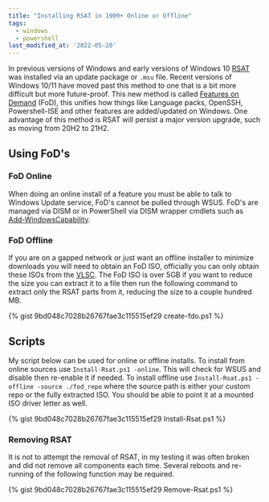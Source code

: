 ```yaml
---
title: "Installing RSAT in 1909+ Online or Offline"
tags:
  - windows
  - powershell
last_modified_at: '2022-05-20'
---
```

In previous versions of Windows and early versions of Windows 10 [RSAT](https://support.microsoft.com/en-us/topic/e0a3aea3-7bbb-f39c-15db-fd3b51b14cd1) was installed via an update package or `.msu` file. Recent versions of Windows 10/11 have moved past this method to one that is a bit more difficult but more future-proof. This new method is called [Features on Demand](https://docs.microsoft.com/en-us/windows-hardware/manufacture/desktop/features-on-demand-v2--capabilities) (FoD), this unifies how things like Language packs, OpenSSH, Powershell-ISE and other features are added/updated on Windows.  One advantage of this method is RSAT will persist a major version upgrade, such as moving from 20H2 to 21H2.

## Using FoD's
### FoD Online
When doing an online install of a feature you must be able to talk to Windows Update service, FoD's cannot be pulled through WSUS. FoD's are managed via DISM or in PowerShell via DISM wrapper cmdlets such as [Add-WindowsCapability](https://docs.microsoft.com/en-us/powershell/module/dism/add-windowscapability?view=windowsserver2022-ps). 

### FoD Offline
If you are on a gapped network or just want an offline installer to minimize downloads you will need to obtain an FoD ISO, officially you can only obtain these ISOs from the [VLSC](https://www.microsoft.com/licensing/servicecenter/default.aspx). The FoD ISO is over 5GB if you want to reduce the size you can extract it to a file then run the following command to extract only the RSAT parts from it, reducing the size to a couple hundred MB.

<!--
https://gist.github.com/PipeItToDevNull/9bd048c7028b26767fae3c115515ef29
-->
{% gist 9bd048c7028b26767fae3c115515ef29 create-fdo.ps1 %}

## Scripts
My script below can be used for online or offline installs. To install from online sources use `Install-Rsat.ps1 -online`. This will check for WSUS and disable then re-enable it if needed. To install offline use `Install-Rsat.ps1 -offline -source ./fod_repo` where the source path is either your custom repo or the fully extracted ISO. You should be able to point it at a mounted ISO driver letter as well.

<!--
https://gist.github.com/PipeItToDevNull/9bd048c7028b26767fae3c115515ef29
-->
{% gist 9bd048c7028b26767fae3c115515ef29 Install-Rsat.ps1 %}

### Removing RSAT
It is not to attempt the removal of RSAT, in my testing it was often broken and did not remove all components each time. Several reboots and re-running of the following function may be required.

<!--
https://gist.github.com/PipeItToDevNull/9bd048c7028b26767fae3c115515ef29
-->
{% gist 9bd048c7028b26767fae3c115515ef29 Remove-Rsat.ps1 %}
